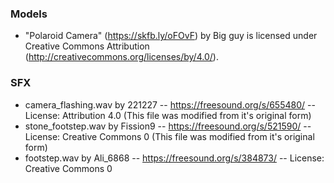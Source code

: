 ### Models

- "Polaroid Camera" (https://skfb.ly/oFOvF) by Big guy is licensed under Creative Commons Attribution (http://creativecommons.org/licenses/by/4.0/).

### SFX

- camera_flashing.wav by 221227 -- https://freesound.org/s/655480/ -- License: Attribution 4.0 (This file was modified from it's original form)
- stone_footstep.wav by Fission9 -- https://freesound.org/s/521590/ -- License: Creative Commons 0 (This file was modified from it's original form)
- footstep.wav by Ali_6868 -- https://freesound.org/s/384873/ -- License: Creative Commons 0
